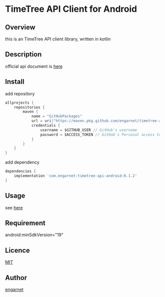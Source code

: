 # TimeTree API Client for Android

## Overview

this is an TimeTree API client library, written in kotlin

## Description

official api document is [here](https://developers.timetreeapp.com/en/docs/api)

## Install

add repository
```:build.gradle
allprojects {
    repositories {
        maven {
            name = "GitHubPackages"
            url = uri("https://maven.pkg.github.com/engarnet/timetree-api_android")
            credentials {
                username = $GITHUB_USER // GitHub's username
                password = $ACCESS_TOKEN // GitHub's Personal access token
            }
        }
    }
}
```

add dependency
```:app/build.gradle
dependencies {
    implementation 'com.engarnet:timetree-api-android:0.1.2'
}
```

## Usage

see [here](https://github.com/engarnet/timetree-api_android/tree/master/app/src/main/java/com/engarnet/timetree)

## Requirement

android:minSdkVersion="19"

## Licence

[MIT](https://github.com/tcnksm/tool/blob/master/LICENCE)

## Author

[engarnet](https://github.com/engarnet)